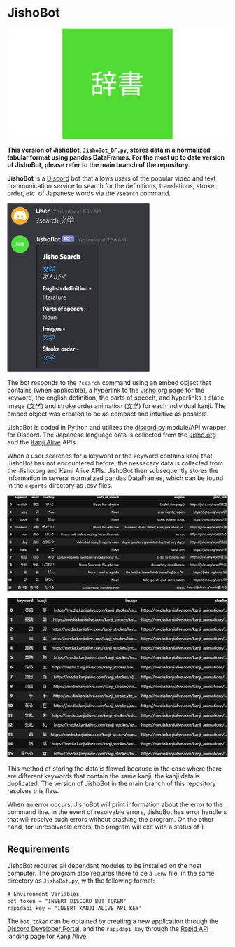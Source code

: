 # JishoBot

![](https://github.com/Aetolis/JishoBot/blob/main/figs/JishoBot_logo.png)

**This version of JishoBot, `JishoBot_DF.py`, stores data in a normalized tabular format using pandas DataFrames. For the most up to date version of JishoBot, please refer to the main branch of the repository.**

**JishoBot** is a [Discord](https://discord.com/company) bot that allows users of the popular video and text communication service to search for the definitions, translations, stroke order, etc. of Japanese words via the `?search` command.

![](https://github.com/Aetolis/JishoBot/blob/main/figs/embed_example.png)

The bot responds to the `?search` command using an embed object that contains (when applicable), a hyperlink to the [Jisho.org page](https://jisho.org/word/%E6%96%87%E5%AD%A6) for the keyword, the english definition, the parts of speech, and hyperlinks a static image ([文](https://media.kanjialive.com/kanji_strokes/bun-fumi_4.svg)[学](https://media.kanjialive.com/kanji_strokes/mana(bu)_8.svg)) and stroke order animation ([文](https://media.kanjialive.com/kanji_animations/kanji_mp4/bun-fumi_00.mp4)[学](https://media.kanjialive.com/kanji_animations/kanji_mp4/mana(bu)_00.mp4)) for each individual kanji. The embed object was created to be as compact and intuitive as possible.

JishoBot is coded in Python and utilizes the [discord.py](https://discordpy.readthedocs.io/en/latest/) module/API wrapper for Discord. The Japanese language data is collected from the [Jisho.org](http://jisho.org/about) and the [Kanji Alive](https://app.kanjialive.com/api/docs) APIs.

When a user searches for a keyword or the keyword contains kanji that JishoBot has not encountered before, the nessecary data is collected from the Jisho.org and Kanji Alive APIs. JishoBot then subsequently stores the information in several normalized pandas DataFrames, which can be found in the `exports` directory as .csv files.

![](https://github.com/Aetolis/JishoBot/blob/main/figs/jisho_data.png)

![](https://github.com/Aetolis/JishoBot/blob/main/figs/kanji_data.png)

This method of storing the data is flawed because in the case where there are different keywords that contain the same kanji, the kanji data is duplicated. The version of JishoBot in the main branch of this repository resolves this flaw.

When an error occurs, JishoBot will print information about the error to the command line. In the event of resolvable errors, JishoBot has error handlers that will resolve such errors without crashing the program. On the other hand, for unresolvable errors, the program will exit with a status of 1.

## Requirements
JishoBot requires all dependant modules to be installed on the host computer. The program also requires there to be a `.env` file, in the same directory as `JishoBot.py`, with the following format:

```
# Environment Variables
bot_token = "INSERT DISCORD BOT TOKEN"
rapidapi_key = "INSERT KANJI ALIVE API KEY"
```

The `bot_token` can be obtained by creating a new application through the [Discord Developer Portal](https://discord.com/developers/applications), and the `rapidapi_key` through the [Rapid API](https://rapidapi.com/KanjiAlive/api/learn-to-read-and-write-japanese-kanji) landing page for Kanji Alive.
